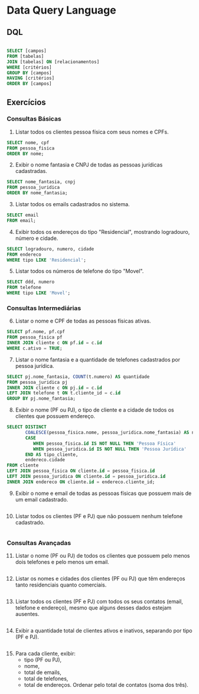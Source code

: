 # Data Query Language

## DQL

```sql

SELECT [campos]
FROM [tabelas]
JOIN [tabelas] ON [relacionamentos]
WHERE [critérios]
GROUP BY [campos]
HAVING [critérios]
ORDER BY [campos]

```

## Exercícios

### Consultas Básicas

1. Listar todos os clientes pessoa física com seus nomes e CPFs.
```sql
SELECT nome, cpf
FROM pessoa_fisica
ORDER BY nome;
```

2. Exibir o nome fantasia e CNPJ de todas as pessoas jurídicas cadastradas.
```sql
SELECT nome_fantasia, cnpj
FROM pessoa_juridica
ORDER BY nome_fantasia;
```

3. Listar todos os emails cadastrados no sistema.
```sql
SELECT email
FROM email;

```

4. Exibir todos os endereços do tipo "Residencial", mostrando logradouro, número e cidade.
```sql
SELECT logradouro, numero, cidade
FROM endereco
WHERE tipo LIKE 'Residencial';
```

5. Listar todos os números de telefone do tipo "Movel".
```sql
SELECT ddd, numero
FROM telefone
WHERE tipo LIKE 'Movel';
```



###  Consultas Intermediárias

6. Listar o nome e CPF de todas as pessoas físicas ativas.
```sql
SELECT pf.nome, pf.cpf
FROM pessoa_fisica pf
INNER JOIN cliente c ON pf.id = c.id
WHERE c.ativo = TRUE;
```

7. Listar o nome fantasia e a quantidade de telefones cadastrados por pessoa jurídica.
```sql
SELECT pj.nome_fantasia, COUNT(t.numero) AS quantidade
FROM pessoa_juridica pj
INNER JOIN cliente c ON pj.id = c.id
LEFT JOIN telefone t ON t.cliente_id = c.id
GROUP BY pj.nome_fantasia;
```

8. Exibir o nome (PF ou PJ), o tipo de cliente e a cidade de todos os clientes que possuem endereço.
```sql
SELECT DISTINCT 
       COALESCE(pessoa_fisica.nome, pessoa_juridica.nome_fantasia) AS nome,
	   CASE
	      WHEN pessoa_fisica.id IS NOT NULL THEN 'Pessoa Física'
		  WHEN pessoa_juridica.id IS NOT NULL THEN 'Pessoa Jurídica'
	   END AS tipo_cliente,
	   endereco.cidade
FROM cliente
LEFT JOIN pessoa_fisica ON cliente.id = pessoa_fisica.id
LEFT JOIN pessoa_juridica ON cliente.id = pessoa_juridica.id
INNER JOIN endereco ON cliente.id = endereco.cliente_id;
```

9. Exibir o nome e email de todas as pessoas físicas que possuem mais de um email cadastrado.
```sql

```

10. Listar todos os clientes (PF e PJ) que não possuem nenhum telefone cadastrado.
```sql

```



###  Consultas Avançadas

11. Listar o nome (PF ou PJ) de todos os clientes que possuem pelo menos dois telefones e pelo menos um email.
```sql

```

12. Listar os nomes e cidades dos clientes (PF ou PJ) que têm endereços tanto residenciais quanto comerciais.
```sql

```

13. Listar todos os clientes (PF e PJ) com todos os seus contatos (email, telefone e endereço), mesmo que alguns desses dados estejam ausentes.
```sql

```

14. Exibir a quantidade total de clientes ativos e inativos, separando por tipo (PF e PJ).
```sql

```

15. Para cada cliente, exibir:
    - tipo (PF ou PJ),
    - nome,
    - total de emails,
    - total de telefones,
    - total de endereços.
    Ordenar pelo total de contatos (soma dos três).
```sql

```

